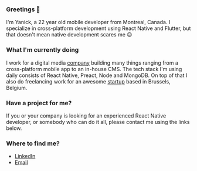 ### Greetings 👋

I'm Yanick, a 22 year old mobile developer from Montreal, Canada. I specialize in cross-platform development using React Native and Flutter, but that doesn't mean native development scares me 😉 

### What I'm currently doing

I work for a digital media [company](https://www.narcitymedia.com) building many things ranging from a cross-platform mobile app to an in-house CMS. The tech stack I'm using daily consists of React Native, Preact, Node and MongoDB. On top of that I also do freelancing work for an awesome [startup](https://nightborn.be) based in Brussels, Belgium.

### Have a project for me?

If you or your company is looking for an experienced React Native developer, or somebody who can do it all, please contact me using the links below.

### Where to find me?

- [LinkedIn](https://www.linkedin.com/in/yanick-bélanger)
- [Email](mailto:yanick.belanger@yahoo.com)

<!--
**emeraldsanto/emeraldsanto** is a ✨ _special_ ✨ repository because its `README.md` (this file) appears on your GitHub profile.

Here are some ideas to get you started:

- 🔭 I’m currently working on ...
- 🌱 I’m currently learning ...
- 👯 I’m looking to collaborate on ...
- 🤔 I’m looking for help with ...
- 💬 Ask me about ...
- 📫 How to reach me: ...
- 😄 Pronouns: ...
- ⚡ Fun fact: ...
-->
